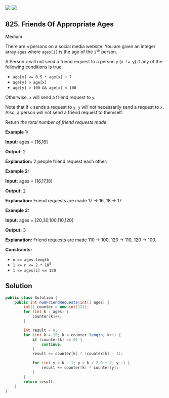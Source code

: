 [![](https://img.shields.io/github/stars/javadev/LeetCode-in-Java?label=Stars&style=flat-square)](https://github.com/javadev/LeetCode-in-Java)
[![](https://img.shields.io/github/forks/javadev/LeetCode-in-Java?label=Fork%20me%20on%20GitHub%20&style=flat-square)](https://github.com/javadev/LeetCode-in-Java/fork)

## 825\. Friends Of Appropriate Ages

Medium

There are `n` persons on a social media website. You are given an integer array `ages` where `ages[i]` is the age of the <code>i<sup>th</sup></code> person.

A Person `x` will not send a friend request to a person `y` (`x != y`) if any of the following conditions is true:

*   `age[y] <= 0.5 * age[x] + 7`
*   `age[y] > age[x]`
*   `age[y] > 100 && age[x] < 100`

Otherwise, `x` will send a friend request to `y`.

Note that if `x` sends a request to `y`, `y` will not necessarily send a request to `x`. Also, a person will not send a friend request to themself.

Return _the total number of friend requests made_.

**Example 1:**

**Input:** ages = [16,16]

**Output:** 2

**Explanation:** 2 people friend request each other.

**Example 2:**

**Input:** ages = [16,17,18]

**Output:** 2

**Explanation:** Friend requests are made 17 -> 16, 18 -> 17.

**Example 3:**

**Input:** ages = [20,30,100,110,120]

**Output:** 3

**Explanation:** Friend requests are made 110 -> 100, 120 -> 110, 120 -> 100.

**Constraints:**

*   `n == ages.length`
*   <code>1 <= n <= 2 * 10<sup>4</sup></code>
*   `1 <= ages[i] <= 120`

## Solution

```java
public class Solution {
    public int numFriendRequests(int[] ages) {
        int[] counter = new int[121];
        for (int k : ages) {
            counter[k]++;
        }

        int result = 0;
        for (int k = 15; k < counter.length; k++) {
            if (counter[k] == 0) {
                continue;
            }
            result += counter[k] * (counter[k] - 1);

            for (int y = k - 1; y > k / 2.0 + 7; y--) {
                result += counter[k] * counter[y];
            }
        }
        return result;
    }
}
```